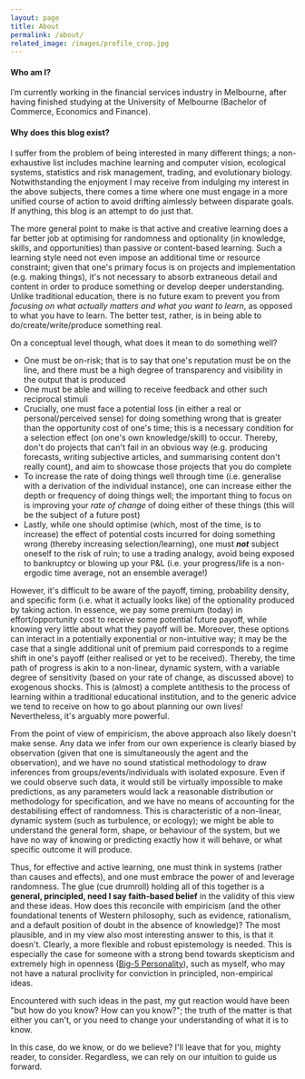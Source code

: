 ```yaml
---
layout: page
title: About
permalink: /about/
related_image: /images/profile_crop.jpg
---
```


<h4> Who am I? </h4>

I’m currently working in the financial services industry in Melbourne, after having finished studying at the University of Melbourne (Bachelor of Commerce, Economics and Finance).

<h4> Why does this blog exist? </h4>

I suffer from the problem of being interested in many different things; a non-exhaustive list includes machine learning and computer vision, ecological systems, statistics and risk management, trading, and evolutionary biology. Notwithstanding the enjoyment I may receive from indulging my interest in the above subjects, there comes a time where one must engage in a more unified course of action to avoid drifting aimlessly between disparate goals. If anything, this blog is an attempt to do just that.

The more general point to make is that active and creative learning does a far better job at optimising for randomness and optionality (in knowledge, skills, and opportunities) than passive or content-based learning. Such a learning style need not even impose an additional time or resource constraint; given that one's primary focus is on projects and implementation (e.g. making things), it's not necessary to absorb extraneous detail and content in order to produce something or develop deeper understanding. Unlike traditional education, there is no future exam to prevent you from _focusing on what actually matters and what you want to learn_, as opposed to what you have to learn. The better test, rather, is in being able to do/create/write/produce something real.

On a conceptual level though, what does it mean to do something well? 
* One must be on-risk; that is to say that one's reputation must be on the line, and there must be a high degree of transparency and visibility in the output that is produced
* One must be able and willing to receive feedback and other such reciprocal stimuli
* Crucially, one must face a potential loss (in either a real or personal/perceived sense) for doing something wrong that is greater than the opportunity cost of one's time; this is a necessary condition for a selection effect (on one's own knowledge/skill) to occur. Thereby, don't do projects that can't fail in an obvious way (e.g. producing forecasts, writing subjective articles, and summarising content don't really count), and aim to showcase those projects that you do complete
* To increase the rate of doing things well through time (i.e. generalise with a derivation of the individual instance), one can increase either the depth or frequency of doing things well; the important thing to focus on is improving your _rate of change_ of doing either of these things (this will be the subject of a future post) 
* Lastly, while one should optimise (which, most of the time, is to increase) the effect of potential costs incurred for doing something wrong (thereby increasing selection/learning), one must **_not_** subject oneself to the risk of ruin; to use a trading analogy, avoid being exposed to bankruptcy or blowing up your P&L (i.e. your progress/life is a non-ergodic time average, not an ensemble average!)

However, it's difficult to be aware of the payoff, timing, probability density, and specific form (i.e. what it actually looks like) of the optionality produced by taking action. In essence, we pay some premium (today) in effort/opportunity cost to receive some potential future payoff, while knowing very little about what they payoff will be. Moreover, these options can interact in a potentially exponential or non-intuitive way; it may be the case that a single additional unit of premium paid corresponds to a regime shift in one's payoff (either realised or yet to be received). Thereby, the time path of progress is akin to a non-linear, dynamic system, with a variable degree of sensitivity (based on your rate of change, as discussed above) to exogenous shocks. This is (almost) a complete antithesis to the process of learning within a traditional educational institution, and to the generic advice we tend to receive on how to go about planning our own lives! Nevertheless, it's arguably more powerful. 

From the point of view of empiricism, the above approach also likely doesn't make sense. Any data we infer from our own experience is clearly biased by observation (given that one is simultaneously the agent and the observation), and we have no sound statistical methodology to draw inferences from groups/events/individuals with isolated exposure. Even if we could observe such data, it would still be virtually impossible to make predictions, as any parameters would lack a reasonable distribution or methodology for specification, and we have no means of accounting for the destabilising effect of randomness. This is characteristic of a non-linear, dynamic system (such as turbulence, or ecology); we might be able to understand the general form, shape, or behaviour of the system, but we have no way of knowing or predicting exactly how it will behave, or what specific outcome it will produce. 

Thus, for effective and active learning, one must think in systems (rather than causes and effects), and one must embrace the power of and leverage randomness. The glue (cue drumroll) holding all of this together is a __general, principled, need I say faith-based belief__ in the validity of this view and these ideas. How does this reconcile with empiricism (and the other foundational tenents of Western philosophy, such as evidence, rationalism, and a default position of doubt in the absence of knowledge)? The most plausible, and in my view also most interesting answer to this, is that it doesn't. Clearly, a more flexible and robust epistemology is needed. This is especially the case for someone with a strong bend towards skepticism and extremely high in openness ([Big-5 Personality](https://en.wikipedia.org/wiki/Big_Five_personality_traits)), such as myself, who may not have a natural proclivity for conviction in principled, non-empirical ideas. 

Encountered with such ideas in the past, my gut reaction would have been "but how do you know? How can you know?"; the truth of the matter is that either you can't, or you need to change your understanding of what it is to know. 

In this case, do we know, or do we believe? I'll leave that for you, mighty reader, to consider. Regardless, we can rely on our intuition to guide us forward. 











